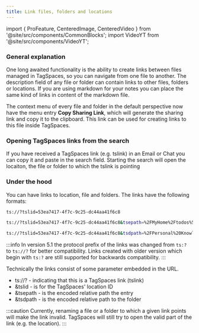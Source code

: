 ```yaml
---
title: Link files, folders and locations
---
```


import { ProFeature, CenteredImage, CenteredVideo } from '@site/src/components/CommonBlocks';
import VideoYT from '@site/src/components/VideoYT';

<ProFeature />

### General explanation

One long awaited functionality is the ability to create links between files managed in TagSpaces, so you can navigate from one file to another. The description field of any file or folder can contain links to other files, folders or locations. If you are using markdown for your notes you can place the same kind of links in content of the markdown file.

<VideoYT
    youtubeId="3F2YUKd6rDc"
    title="Using file and folder linking functionality in TagSpaces"
    posterUrl="/media/videoposters/linking-files-and-folders.jpg"
    height={550}
  />

The context menu of every file and folder in the default perspective now have the menu entry **Copy Sharing Link**, which will generate the sharing link and copy it to the clipboard. This link can be used for creating links to this file inside TagSpaces.

<CenteredImage
    caption="Context menu of a file containing the 'Copy Sharing Link' functionality"
    src="/media/copy-sharing-link.png"
  />

### Opening TagSpaces links from the search

If you have received a TagSpaces link (e.g. tslink) in an Email or Chat you can copy it and paste in the search field. Starting the search will open the locaiton, the file or folder to which the tslink is pointing

<CenteredImage
    caption="Open TS-Links from the search box"
    src="/media/tslinks-in-search.png"
    showCaption
  />

### Under the hood

You can have links to location, file and folders. The links have the following formats:

```bash title="Link to a location"
ts://?tslid=53ea7417-4f7c-9c25-dc44aa41f6c8
```

```bash title="Sharing link for a file"
ts://?tslid=53ea7417-4f7c-9c25-dc44aa41f6c8&tsepath=%2FMyHome%2Ftodos%5B202109%5D.md
```

```bash title="Sharing link for a folder"
ts://?tslid=53ea7417-4f7c-9c25-dc44aa41f6c8&tsdpath=%2FPersonal%20Knowledge
```

:::info
In version 5.1 the protocol prefix of the links was changed from `ts:?` to `ts://?` for better compatibility. Links created with older version which begin with `ts:?` are still supported for backwards compatibility.
:::

Technically the links consist of some parameter embedded in the URL.

- ts://? - indicating that this is a TagSpaces link (tslink)
- &tslid - is for the TagSpaces' location ID
- &tsepath - is the encoded relative path the entry
- &tsdpath - is the encoded relative path to the folder

:::caution
Currently, renaming a file or a folder to which a given link points will make the link invalid. TagSpaces will still try to open the valid part of the link (e.g. the location).
:::
